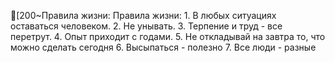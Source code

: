 
[200~Правила жизни:
Правила жизни: 1. В любых ситуациях оставаться человеком. 2. Не унывать. 3. Терпение и труд - все перетрут. 4. Опыт приходит с годами. 5. Не откладывай на завтра то, что можно сделать сегодня
6. Высыпаться - полезно
7. Все люди - разные
